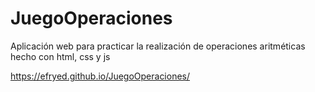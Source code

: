 # JuegoOperaciones
Aplicación web para practicar la realización de operaciones aritméticas hecho con html, css y js

https://efryed.github.io/JuegoOperaciones/
